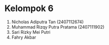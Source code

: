# Kelompok 6
1. Nicholas Adiputra Tan (2407112674)
2. Muhammad Rizqy Putra Pratama (2407111902)
3. Sari Rizky Mei Putri
4. Fahry Akbar 
